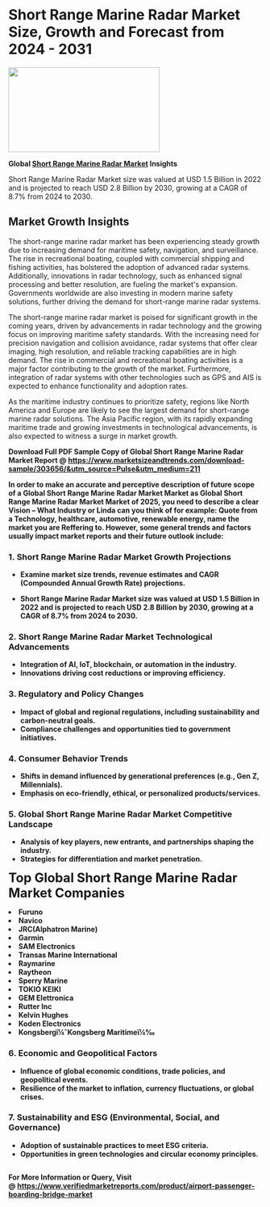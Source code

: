 <H1>Short Range Marine Radar Market Size, Growth and Forecast from 2024 - 2031</H1><img class="aligncenter size-medium wp-image-584254" src="https://thirdeyenews.in/wp-content/uploads/2024/09/Global-Market-Research-300x168.jpeg" alt="" width="300" height="168" /><p><strong>Global&nbsp;<a href="https://www.marketsizeandtrends.com/download-sample/303656/&amp;utm_source=Pulse&amp;utm_medium=211">Short Range Marine Radar Market</a> Insights</strong></p><p>Short Range Marine Radar Market size was valued at USD 1.5 Billion in 2022 and is projected to reach USD 2.8 Billion by 2030, growing at a CAGR of 8.7% from 2024 to 2030.</p><p><h2>Market Growth Insights</h2> <p>The short-range marine radar market has been experiencing steady growth due to increasing demand for maritime safety, navigation, and surveillance. The rise in recreational boating, coupled with commercial shipping and fishing activities, has bolstered the adoption of advanced radar systems. Additionally, innovations in radar technology, such as enhanced signal processing and better resolution, are fueling the market's expansion. Governments worldwide are also investing in modern marine safety solutions, further driving the demand for short-range marine radar systems.</p> <p><strong></strong></p> <p>The short-range marine radar market is poised for significant growth in the coming years, driven by advancements in radar technology and the growing focus on improving maritime safety standards. With the increasing need for precision navigation and collision avoidance, radar systems that offer clear imaging, high resolution, and reliable tracking capabilities are in high demand. The rise in commercial and recreational boating activities is a major factor contributing to the growth of the market. Furthermore, integration of radar systems with other technologies such as GPS and AIS is expected to enhance functionality and adoption rates.</p> <p>As the maritime industry continues to prioritize safety, regions like North America and Europe are likely to see the largest demand for short-range marine radar solutions. The Asia Pacific region, with its rapidly expanding maritime trade and growing investments in technological advancements, is also expected to witness a surge in market growth.</p> <p><strong></p><p><span class=""><strong>Download Full PDF Sample Copy of Global Short Range Marine Radar Market Report</strong> @ <a href="https://www.marketsizeandtrends.com/download-sample/303656/&amp;utm_source=Pulse&amp;utm_medium=211" target="_blank">https://www.marketsizeandtrends.com/download-sample/303656/&amp;utm_source=Pulse&amp;utm_medium=211</a></span></p><p>In order to make an accurate and perceptive description of future scope of a Global&nbsp;Short Range Marine Radar Market Market as Global&nbsp;Short Range Marine Radar Market Market of 2025, you need to describe a clear Vision &ndash; What Industry or Linda can you think of for example: Quote from a Technology, healthcare, automotive, renewable energy, name the market you are Reffering to. However, some general trends and factors usually impact market reports and their future outlook include:</p><h3>1.&nbsp;<strong>Short Range Marine Radar Market Growth Projections</strong></h3><ul><li>Examine market size trends, revenue estimates and CAGR (Compounded Annual Growth Rate) projections.</li><li><p>Short Range Marine Radar Market size was valued at USD 1.5 Billion in 2022 and is projected to reach USD 2.8 Billion by 2030, growing at a CAGR of 8.7% from 2024 to 2030.</p></li></ul><h3>2.&nbsp;<strong>Short Range Marine Radar Market Technological Advancements</strong></h3><ul><li>Integration of AI, IoT, blockchain, or automation in the industry.</li><li>Innovations driving cost reductions or improving efficiency.</li></ul><h3>3.&nbsp;<strong>Regulatory and Policy Changes</strong></h3><ul><li>Impact of global and regional regulations, including sustainability and carbon-neutral goals.</li><li>Compliance challenges and opportunities tied to government initiatives.</li></ul><h3>4.&nbsp;<strong>Consumer Behavior Trends</strong></h3><ul><li>Shifts in demand influenced by generational preferences (e.g., Gen Z, Millennials).</li><li>Emphasis on eco-friendly, ethical, or personalized products/services.</li></ul><h3>5.&nbsp;<strong>Global Short Range Marine Radar Market Competitive Landscape</strong></h3><ul><li>Analysis of key players, new entrants, and partnerships shaping the industry.</li><li>Strategies for differentiation and market penetration.</li></ul><p data-pm-slice="1 1 []"><span style="color: inherit; font-family: inherit; font-size: 25px;">Top Global Short Range Marine Radar Market Companies</span></p><div class="" data-test-id=""><p><li>Furuno</li><li> Navico</li><li> JRC(Alphatron Marine)</li><li> Garmin</li><li> SAM Electronics</li><li> Transas Marine International</li><li> Raymarine</li><li> Raytheon</li><li> Sperry Marine</li><li> TOKIO KEIKI</li><li> GEM Elettronica</li><li> Rutter Inc</li><li> Kelvin Hughes</li><li> Koden Electronics</li><li> Kongsbergï¼ˆKongsberg Maritimeï¼‰</li></p></div><h3>6.&nbsp;<strong>Economic and Geopolitical Factors</strong></h3><ul><li>Influence of global economic conditions, trade policies, and geopolitical events.</li><li>Resilience of the market to inflation, currency fluctuations, or global crises.</li></ul><h3>7.&nbsp;<strong>Sustainability and ESG (Environmental, Social, and Governance)</strong></h3><ul><li>Adoption of sustainable practices to meet ESG criteria.</li><li>Opportunities in green technologies and circular economy principles.</li></ul><h2><strong style="font-size: 14px;">For More Information or Query, Visit @&nbsp;</strong><a style="background-color: #ffffff; font-size: 14px;" href="https://www.marketsizeandtrends.com/report/short-range-marine-radar-market/" target="_blank">https://www.verifiedmarketreports.com/product/airport-passenger-boarding-bridge-market</a></h2>

